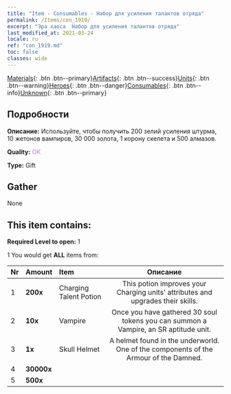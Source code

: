 ```yaml
---
title: "Item - Consumables - Набор для усиления талантов отряда"
permalink: /Items/con_1919/
excerpt: "Эра хаоса  Набор для усиления талантов отряда"
last_modified_at: 2021-03-24
locale: ru
ref: "con_1919.md"
toc: false
classes: wide
---
```

 [Materials](/ru/Items/){: .btn .btn--primary}[Artifacts](/ru/Items/Artifacts/){: .btn .btn--success}[Units](/ru/Items/Units/){: .btn .btn--warning}[Heroes](/ru/Items/Heroes/){: .btn .btn--danger}[Consumables](/ru/Items/Consumables/){: .btn .btn--info}[Unknown](/ru/Items/Unknown/){: .btn .btn--primary}

## Подробности
 **Описание:** Используйте, чтобы получить 200 зелий усиления штурма, 10 жетонов вампиров, 30 000 золота, 1 корону скелета и 500 алмазов.

 **Quality:** <span style="color: #DA70D6">OK</span>

 **Type:** Gift

## Gather

  None

## This item contains:

 **Required Level to open:** 1

 1 You would get **ALL** items  from:

  | Nr | Amount |     Item    | Описание |
  |:---|:-------|:------------|:-----------:|
  | 1 |  **200x** | Charging Talent Potion | This potion improves your Charging units' attributes and upgrades their skills.  | 
  | 2 |  **10x** | Vampire | Once you have gathered 30 soul tokens you can summon a Vampire, an SR aptitude unit.  | 
  | 3 |  **1x** | Skull Helmet | A helmet found in the underworld. One of the components of the Armour of the Damned.  | 
  | 4 |  **30000x** | <i class="fas fa-coins"/> |  | 
  | 5 |  **500x** | <i class="fas fa-gem"/> |  | 
